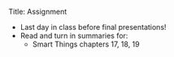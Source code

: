 Title: Assignment

- Last day in class before final presentations!
- Read and turn in summaries for:
	- Smart Things chapters 17, 18, 19
